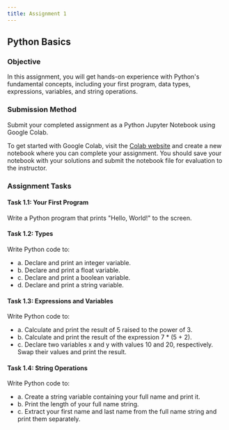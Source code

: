 ```yaml
---
title: Assignment 1
---
```


## Python Basics

### Objective

In this assignment, you will get hands-on experience with Python's fundamental concepts, including your first program, data types, expressions, variables, and string operations.

### Submission Method

Submit your completed assignment as a Python Jupyter Notebook using Google Colab. 

To get started with Google Colab, visit the [Colab website](https://colab.research.google.com/) and create a new notebook where you can complete your assignment. You should save your notebook with your solutions and submit the notebook file for evaluation to the instructor.

### Assignment Tasks

#### Task 1.1: Your First Program

Write a Python program that prints "Hello, World!" to the screen.

#### Task 1.2: Types

Write Python code to:

- a. Declare and print an integer variable.
- b. Declare and print a float variable.
- c. Declare and print a boolean variable.
- d. Declare and print a string variable.

#### Task 1.3: Expressions and Variables

Write Python code to:

- a. Calculate and print the result of 5 raised to the power of 3.
- b. Calculate and print the result of the expression 7 * (5 + 2).
- c. Declare two variables x and y with values 10 and 20, respectively. Swap their values and print the result.

#### Task 1.4: String Operations

Write Python code to:

- a. Create a string variable containing your full name and print it.
- b. Print the length of your full name string.
- c. Extract your first name and last name from the full name string and print them separately.